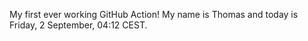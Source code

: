 My first ever working GitHub Action!
My name is Thomas and today is Friday, 2 September, 04:12 CEST. 
